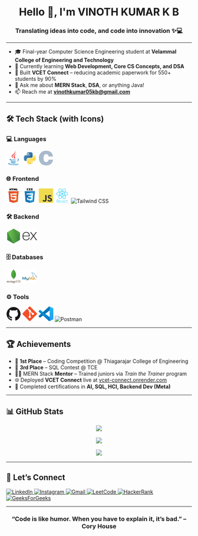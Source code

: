<h1 align="center">Hello 👋, I'm VINOTH KUMAR K B</h1>
<h3 align="center">Translating ideas into code, and code into innovation ✨💻</h3>

---

- 🎓 Final-year Computer Science Engineering student at **Velammal College of Engineering and Technology**
- 🌱 Currently learning **Web Development, Core CS Concepts, and DSA**
- 🚀 Built **VCET Connect** – reducing academic paperwork for 550+ students by 90%
- 💬 Ask me about **MERN Stack**, **DSA**, or anything Java!
- 📫 Reach me at **vinothkumar05kb@gmail.com**

---

## 🛠️ Tech Stack (with Icons)

### 💻 Languages
<p>
  <img src="https://raw.githubusercontent.com/devicons/devicon/master/icons/java/java-original.svg" alt="Java" width="40"/>
  <img src="https://raw.githubusercontent.com/devicons/devicon/master/icons/python/python-original.svg" alt="Python" width="40"/>
  <img src="https://raw.githubusercontent.com/devicons/devicon/master/icons/c/c-original.svg" alt="C" width="40"/>
</p>

### 🌐 Frontend
<p>
  <img src="https://raw.githubusercontent.com/devicons/devicon/master/icons/html5/html5-original-wordmark.svg" alt="HTML" width="40"/>
  <img src="https://raw.githubusercontent.com/devicons/devicon/master/icons/css3/css3-original-wordmark.svg" alt="CSS" width="40"/>
  <img src="https://raw.githubusercontent.com/devicons/devicon/master/icons/javascript/javascript-original.svg" alt="JavaScript" width="40"/>
  <img src="https://raw.githubusercontent.com/devicons/devicon/master/icons/react/react-original-wordmark.svg" alt="React" width="40"/>
  <img src="https://www.vectorlogo.zone/logos/tailwindcss/tailwindcss-icon.svg" alt="Tailwind CSS" width="40"/>
</p>

### 🛠️ Backend
<p>
  <img src="https://raw.githubusercontent.com/devicons/devicon/master/icons/nodejs/nodejs-original.svg" alt="Node.js" width="40"/>
  <img src="https://raw.githubusercontent.com/devicons/devicon/master/icons/express/express-original.svg" alt="Express.js" width="40"/>
</p>

### 🗄️ Databases
<p>
  <img src="https://raw.githubusercontent.com/devicons/devicon/master/icons/mongodb/mongodb-original-wordmark.svg" alt="MongoDB" width="40"/>
  <img src="https://raw.githubusercontent.com/devicons/devicon/master/icons/mysql/mysql-original-wordmark.svg" alt="MySQL" width="40"/>
</p>

### ⚙️ Tools
<p>
  <img src="https://raw.githubusercontent.com/devicons/devicon/master/icons/github/github-original.svg" alt="GitHub" width="40"/>
  <img src="https://raw.githubusercontent.com/devicons/devicon/master/icons/git/git-original.svg" alt="Git" width="40"/>
  <img src="https://raw.githubusercontent.com/devicons/devicon/master/icons/vscode/vscode-original.svg" alt="VS Code" width="40"/>
  <img src="https://www.vectorlogo.zone/logos/getpostman/getpostman-icon.svg" alt="Postman" width="40"/>
</p>

---

## 🏆 Achievements

- 🥇 **1st Place** – Coding Competition @ Thiagarajar College of Engineering  
- 🥉 **3rd Place** – SQL Contest @ TCE  
- 👨‍🏫 MERN Stack **Mentor** – Trained juniors via *Train the Trainer* program  
- 🌐 Deployed **VCET Connect** live at [vcet-connect.onrender.com](https://vcet-connect.onrender.com)  
- 📜 Completed certifications in **AI, SQL, HCI, Backend Dev (Meta)**

---

## 📊 GitHub Stats

<p align="center">
  <img src="https://github-readme-stats.vercel.app/api?username=59vinothkumarkb&show_icons=true&theme=tokyonight" />
</p>
<p align="center">
  <img src="https://github-readme-streak-stats.herokuapp.com/?user=59vinothkumarkb&theme=tokyonight" />
</p>
<p align="center">
  <img src="https://github-readme-stats.vercel.app/api/top-langs/?username=59vinothkumarkb&layout=compact&theme=tokyonight" />
</p>

---

## 🤝 Let’s Connect

<p align="left">
  <a href="https://www.linkedin.com/in/vinoth-kumar-k-b-6b7686265" target="_blank">
    <img src="https://raw.githubusercontent.com/rahuldkjain/github-profile-readme-generator/master/src/images/icons/Social/linked-in-alt.svg" alt="LinkedIn" height="30" width="40"/>
  </a>
  <a href="https://instagram.com/vinothkumar_0509" target="_blank">
    <img src="https://raw.githubusercontent.com/rahuldkjain/github-profile-readme-generator/master/src/images/icons/Social/instagram.svg" alt="Instagram" height="30" width="40"/>
  </a>
  <a href="mailto:vinothkumar05kb@gmail.com">
    <img src="https://img.icons8.com/ios-glyphs/30/000000/gmail.png" alt="Gmail"/>
  </a>
  <a href="https://leetcode.com/vinothkumar05kb">
    <img src="https://img.icons8.com/external-tal-revivo-color-tal-revivo/30/000000/external-level-up-your-coding-skills-and-quickly-land-a-job-logo-color-tal-revivo.png" alt="LeetCode"/>
  </a>
  <a href="https://www.hackerrank.com/22cseb59_Vinoth">
    <img src="https://img.icons8.com/windows/30/000000/hackerrank.png" alt="HackerRank"/>
  </a>
  <a href="https://www.geeksforgeeks.org/user/vinothku6yh9/">
    <img src="https://img.icons8.com/external-tal-revivo-color-tal-revivo/30/000000/external-geeksforgeeks-a-computer-science-portal-for-geeks-logo-color-tal-revivo.png" alt="GeeksForGeeks"/>
  </a>
</p>

---

<h3 align="center">“Code is like humor. When you have to explain it, it’s bad.” – Cory House</h3>
